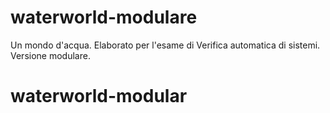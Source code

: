 # waterworld-modulare

Un mondo d'acqua. Elaborato per l'esame di Verifica automatica di sistemi. Versione modulare.
# waterworld-modular

